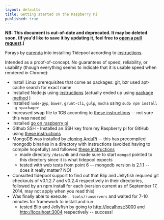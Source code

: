 ```yaml
---
layout: defaults
title: Getting started on the Raspberry Pi 
published: true
---
```


**NB: This document is out-of-date and deprecated. It may be deleted soon. (If you'd like to save it by updating it, feel free to [open a pull request](https://github.com/tidepool-org/tidepool-org.github.io).)**

Forays by [eurenda](https://github.com/eurenda) into installing Tidepool according to [instructions](http://developer.tidepool.io/starting-up-services/).

Intended as a proof-of-concept.  No guarantees of speed, reliability, or usability (though everything seems to indicate that it is usable speed when rendered in Chrome):

* Install Linux prerequisites that come as packages: git, bzr used apt-cache search <keyword> for exact name
* Installed Node.js using [instructions](http://joshondesign.com/2013/10/23/noderpi) (actually ended up using [package method](http://weworkweplay.com/play/raspberry-pi-nodejs/) )
* Installed `node-gyp`, `bower`, `grunt-cli`, `gulp`, `mocha` using `sudo npm install -g <package>`
* Increased swap file to 1GB according to [these instructions](http://lokir.wordpress.com/2012/10/13/raspberry-pi-debian-how-to-change-swap-size/) -- not sure this was needed
* Installed [go on raspberry pi](http://dave.cheney.net/unofficial-arm-tarballs)
* Github SSH - Installed an SSH key from my Raspberry pi for GitHub using [these instructions](https://help.github.com/articles/generating-ssh-keys)
* MongoDB was installed by [cloning ArduPi](https://github.com/brice-morin/ArduPi) -- this has precompiled mongodb binaries in a directory with instructions (avoided having to compile hopefully) and followed [these instructions](https://github.com/brice-morin/ArduPi/tree/master/mongodb-rpi/linux-test)
  * made directory `/data/db` and made sure to start `mongod` pointed to this directory since it is what tidepool expects
  * tested with web tests from point 6 -- mongodb version is 2.1.1 -- does it really matter?  NO!
* Consulted tidepool support to find out that Blip and Jellyfish required git checkouts of v0.1.2.7 and v0.2.4 respectively in their directories, followed by an npm install for each (version current as of September 17, 2014, may not apply when you read this)
* Was finally able to execute `. tools/runservers` and waited for 7-10 minutes for framework to install and run
  * tested Blip and Jellyfish by going to [http://localhost:3000](http://localhost:3000) and [http://localhost:3004](http://localhost:3004) respectively -- success!
